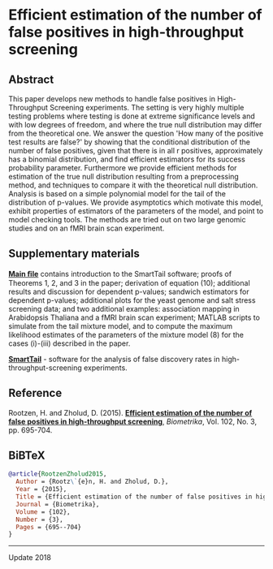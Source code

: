 # Efficient estimation of the number of false positives in high-throughput screening 

## Abstract
This paper develops new methods to handle false positives in High-Throughput Screening experiments. The setting is very highly multiple testing problems where testing is done at extreme significance levels and with low degrees of freedom, and where the true null distribution may differ from the theoretical one. We answer the question 'How many of the positive test results are false?' by showing that the conditional distribution of the number of false positives, given that there is in all r positives, approximately has a binomial distribution, and find efficient estimators for its success probability parameter. Furthermore we provide efficient methods for estimation of the true null distribution resulting from a preprocessing method, and techniques to compare it with the theoretical null distribution. Analysis is based on a simple polynomial model for the tail of the distribution of p-values. We provide asymptotics which motivate this model, exhibit properties of estimators of the parameters of the model, and point to model checking tools. The methods are tried out on two large genomic studies and on an fMRI brain scan experiment.

## Supplementary materials
[**Main ﬁle**](https://github.com/OGCJN/Efficient-estimation-of-the-number-of-false-positives-in-high-throughput-screening/blob/master/Supplementary%20Materials/Efficient-estimation-of-the-number-of-false-positives-in-high-throughput-screening-[Supplementary-Materials].pdf) contains introduction to the SmartTail software; proofs of Theorems 1, 2, and 3 in the paper; derivation of equation (10); additional results and discussion for dependent p-values; sandwich estimators for dependent p-values; additional plots for the yeast genome and salt stress screening data; and two additional examples: association mapping in Arabidopsis Thaliana and a fMRI brain scan experiment; MATLAB scripts to simulate from the tail mixture model, and to compute the maximum likelihood estimates of the parameters of the mixture model (8) for the cases (i)-(iii) described in the paper.

[**SmartTail**](https://github.com/OGCJN/Tail-estimation-for-window-censored-processes/blob/master/Supplementary%20Materials) - software for the analysis of false discovery rates in high-throughput-screening experiments. 

## Reference
Rootzen, H. and Zholud, D. (2015). [**Efficient estimation of the number of false positives in high-throughput screening**](http://www.zholud.com/articles/Efficient-estimation-of-the-number-of-false-positives-in-high-throughput-screening.pdf), *Biometrika*, Vol. 102, No. 3, pp. 695-704.

## BiBTeX

``` BiBTeX
@article{RootzenZholud2015,
  Author = {Rootz\`{e}n, H. and Zholud, D.},
  Year = {2015},
  Title = {Efficient estimation of the number of false positives in high-throughput screening},
  Journal = {Biometrika},
  Volume = {102},
  Number = {3},
  Pages = {695--704}
}
```

---
Update 2018
